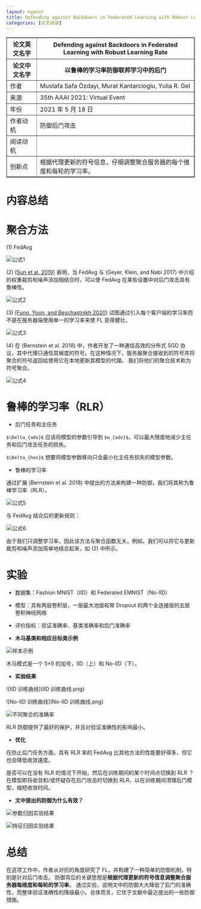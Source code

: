 ```yaml
---
layout: mypost
title: Defending against Backdoors in Federated Learning with Robust Learning Rate
categories: [论文阅读]
---
```


<table border="1">
    <tr>
        <th>论文英文名字</th>
        <th>Defending against Backdoors in Federated Learning with Robust Learning Rate</th>
    </tr>
    <tr>
        <th>论文中文名字</th>
        <th>以鲁棒的学习率防御联邦学习中的后门</th>
    </tr>
    <tr>
        <td>作者</td>
        <td>Mustafa Safa Özdayi, Murat Kantarcioglu, Yulia R. Gel</td>
    </tr>
    <tr>
        <td>来源</td>
        <td>35th AAAI 2021: Virtual Event</td>
    </tr>
    <tr>
        <td>年份</td>
        <td>2021 年 5 月 18 日</td>
    </tr>
    <tr>
        <td>作者动机</td>
        <td>防御后门攻击</td>
    </tr>
    <tr>
        <td>阅读动机</td>
        <td></td>
    </tr>
    <tr>
        <td>创新点</td>
        <td>根据代理更新的符号信息，仔细调整聚合服务器的每个维度和每轮的学习率。</td>
    </tr>
</table>

# 内容总结  

# 聚合方法

(1) FedAvg

![公式1](公式1.png)

(2) [(Sun et al. 2019)](https://caiji-bai.github.io/posts/2022/05/21/Can-You-Really-Backdoor-Federated-Learning.html) 表明，当 FedAvg 与 (Geyer, Klein, and Nabi 2017) 中介绍的权重裁剪和噪声添加相结合时，可以使 FedAvg 在某些设置中对后门攻击具有鲁棒性。

![公式2](公式2.png)

(3) [(Fung, Yoon, and Beschastnikh 2020)](https://caiji-bai.github.io/posts/2022/05/21/Can-You-Really-Backdoor-Federated-Learning.html) 试图通过引入每个客户端的学习率而不是在服务器端使用单一的学习率来使 FL 变得健壮。

![公式3](公式3.png)

(4) 在 (Bernstein et al. 2018) 中，作者开发了一种通信高效的分布式 SGD 协议，其中代理只通信其梯度的符号。在这种情况下，服务器聚合接收到的符号并将聚合的符号返回给使用它在本地更新其模型的代理。 我们将他们的聚合技术称为符号聚合。

![公式4](公式4.png)

# 鲁棒的学习率（RLR）

+ 后门任务和主任务

`$\Delta_{adv}$` 应该将模型的参数引导到 `$w_{adv}$`，可以最大限度地减少主任务和后门攻击任务的损失。

`$\Delta_{hon}$` 想要将模型参数移向只会最小化主任务损失的模型参数。

+ 鲁棒的学习率

通过扩展 (Bernstein et al. 2018) 中提出的方法来构建一种防御，我们将其称为鲁棒学习率（RLR）。

![公式5](公式5.png)

与 FedAvg 结合后的更新规则：

![公式6](公式6.png)

由于我们只调整学习率，因此该方法与聚合函数无关。例如，我们可以将它与更新裁剪和噪声添加简单地结合起来，如 (2) 中所示。

# 实验

+ 数据集：Fashion MNIST（IID）和 Federated EMNIST（No-IID）
+ 模型：具有两层卷积层，一层最大池层和带 Dropout 的两个全连接层的五层卷积神经网络
+ 评价指标：验证准确率、基类准确率和后门准确率  


+ **木马基类和相应目标类示例**

![样本示例](样本示例.png)

木马模式是一个 5×5 的加号，IID（上）和 No-IID（下）。

+ **实验结果**

![IID 训练曲线](IID 训练曲线.png)

![No-IID 训练曲线](No-IID 训练曲线.png)

![不同聚合的准确率](不同聚合的准确率.png)

RLR 防御提供了最好的保护，并且对验证准确性的影响最小。

+ **优化**

在防止后门任务方面，具有 RLR 率的 FedAvg 比其他方法的性能要好得多，但它也会降低收敛速度。

是否可以在没有 RLR 的情况下开始，然后在训练期间的某个时间点切换到 RLR ？  
在模型即将收敛和/或怀疑存在后门攻击时切换到 RLR，以在训练期间清理后门模型，缩短收敛时间。

+ **文中提出的防御为什么有效？**

![参数归因实验结果](参数归因实验结果.png)

![特征归因实验结果](特征归因实验结果.png)

# 总结

在这项工作中，作者从对抗的角度研究了 FL，并构建了一种简单的防御机制，特别是针对后门攻击。 防御背后的关键思想是**根据代理更新的符号信息调整聚合服务器每维度和每轮的学习率**。 通过实验，说明文中的防御大大降低了后门的准确性，而整体验证准确性的降级最小。总体而言，它优于文献中最近提出的一些防御措施。


